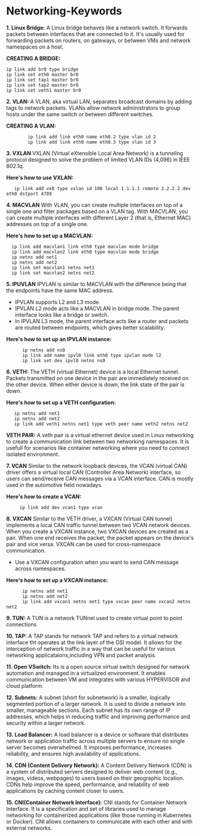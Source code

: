 # Networking-Keywords
**1. Linux Bridge:**  A Linux bridge behaves like a network switch. It forwards packets between interfaces that are connected to it. It's usually used for forwarding packets on routers, on gateways, or between VMs and network namespaces on a host.

**CREATING A BRIDGE:**

    ip link add br0 type bridge
    ip link set eth0 master br0
    ip link set tap1 master br0
    ip link set tap2 master br0
    ip link set veth1 master br0

**2. VLAN:**  A VLAN, aka virtual LAN, separates broadcast domains by adding tags to network packets. VLANs allow network administrators to group hosts under the same switch or between different switches.

**CREATING A VLAN:**
            
            ip link add link eth0 name eth0.2 type vlan id 2
            ip link add link eth0 name eth0.3 type vlan id 3

**3. VXLAN**  VXLAN (Virtual eXtensible Local Area Network) is a tunneling protocol designed to solve the problem of limited VLAN IDs (4,096) in IEEE 802.1q.

**Here's how to use VXLAN:**

       ip link add vx0 type vxlan id 100 local 1.1.1.1 remote 2.2.2.2 dev eth0 dstport 4789

**4. MACVLAN**  With VLAN, you can create multiple interfaces on top of a single one and filter packages based on a VLAN tag. With MACVLAN, you can create multiple interfaces with different Layer 2 (that is, Ethernet MAC) addresses on top of a single one.

**Here's how to set up a MACVLAN:**

      ip link add macvlan1 link eth0 type macvlan mode bridge
      ip link add macvlan2 link eth0 type macvlan mode bridge
      ip netns add net1
      ip netns add net2
      ip link set macvlan1 netns net1
      ip link set macvlan2 netns net2

**5. IPUVLAN**  IPVLAN is similar to MACVLAN with the difference being that the endpoints have the same MAC address.
* IPVLAN supports L2 and L3 mode. 
* IPVLAN L2 mode acts like a MACVLAN in bridge mode. The parent interface looks like a bridge or switch.
* In IPVLAN L3 mode, the parent interface acts like a router and packets are routed between endpoints, which gives better scalability.

**Here's how to set up an IPVLAN instance:**
         
          ip netns add ns0
          ip link add name ipvl0 link eth0 type ipvlan mode l2
          ip link set dev ipvl0 netns ns0
  

**6. VETH:**  The VETH (virtual Ethernet) device is a local Ethernet tunnel. Packets transmitted on one device in the pair are immediately received on the other device. When either device is down, the link state of the pair is down.

**Here's how to set up a VETH configuration:**
       
       ip netns add net1
       ip netns add net2
       ip link add veth1 netns net1 type veth peer name veth2 netns net2

**VETH PAIR:**  A veth pair is a virtual ethernet device used in Linux networking to create a communication link between two networking namespaces. It is usefull for scenarios like container networking where you need to connect isolated environment. 


**7. VCAN**  Similar to the network loopback devices, the VCAN (virtual CAN) driver offers a virtual local CAN (Controller Area Network) interface, so users can send/receive CAN messages via a VCAN interface. CAN is mostly used in the automotive field nowadays.

**Here's how to create a VCAN:**

         ip link add dev vcan1 type vcan


**8. VXCAN**  Similar to the VETH driver, a VXCAN (Virtual CAN tunnel) implements a local CAN traffic tunnel between two VCAN network devices. When you create a VXCAN instance, two VXCAN devices are created as a pair. When one end receives the packet, the packet appears on the device's pair and vice versa. VXCAN can be used for cross-namespace communication.

* Use a VXCAN configuration when you want to send CAN message across namespaces.

**Here's how to set up a VXCAN instance:**
         
          ip netns add net1
          ip netns add net2
          ip link add vxcan1 netns net1 type vxcan peer name vxcan2 netns net2

**9. TUN:**  A TUN is a network TUNnel used to create virtual point to point connections 

**10. TAP:**  A TAP stands for network TAP and refers to a virtual network interface tht operates at the link layer of the OSI model. It allows for the interception of network traffic in a way that can be useful for various networking applicataions,including VPN and packet analysis.

**11. Open VSwitch:**  Its is a open source virtual switch designed for network automation and managed in a virtualized environment. It enables communication between VM and integrates with various HYPERVISOR and cloud platform. 

**12. Subnets:**  A subnet (short for subnetwork) is a smaller, logically segmented portion of a larger network. It is used to divide a network into smaller, manageable sections. Each subnet has its own range of IP addresses, which helps in reducing traffic and improving performance and security within a larger network.

**13. Load Balancer:**  A load balancer is a device or software that distributes network or application traffic across multiple servers to ensure no single server becomes overwhelmed. It improves performance, increases reliability, and ensures high availability of applications.

**14. CDN (Content Delivery Network):**  A Content Delivery Network (CDN) is a system of distributed servers designed to deliver web content (e.g., images, videos, webpages) to users based on their geographic location. CDNs help improve the speed, performance, and reliability of web applications by caching content closer to users.

**15. CNI(Container Network Interface):**  CNI stands for Container Network Interface. It is a specification and set of libraries used to manage networking for containerized applications (like those running in Kubernetes or Docker). CNI allows containers to communicate with each other and with external networks.
